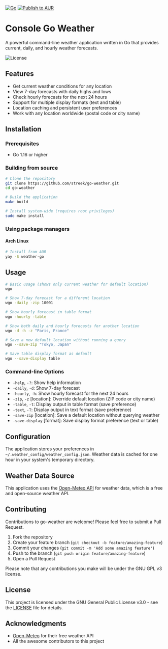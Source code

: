 [![Go](https://github.com/Streek/go-weather/actions/workflows/go.yml/badge.svg)](https://github.com/Streek/go-weather/actions/workflows/go.yml)
[![Publish to AUR](https://github.com/Streek/go-weather/actions/workflows/aur-publish.yml/badge.svg)](https://github.com/Streek/go-weather/actions/workflows/aur-publish.yml)

# Console Go Weather

A powerful command-line weather application written in Go that provides current, daily, and hourly weather forecasts.

![License](https://img.shields.io/badge/license-GPL--3.0-blue.svg)

## Features

- Get current weather conditions for any location
- View 7-day forecasts with daily highs and lows
- Check hourly forecasts for the next 24 hours
- Support for multiple display formats (text and table)
- Location caching and persistent user preferences
- Work with any location worldwide (postal code or city name)

## Installation

### Prerequisites

- Go 1.16 or higher

### Building from source

```bash
# Clone the repository
git clone https://github.com/streek/go-weather.git
cd go-weather

# Build the application
make build

# Install system-wide (requires root privileges)
sudo make install
```

### Using package managers

#### Arch Linux

```bash
# Install from AUR
yay -S weather-go
```

## Usage

```bash
# Basic usage (shows only current weather for default location)
wgo

# Show 7-day forecast for a different location
wgo -daily -zip 10001

# Show hourly forecast in table format
wgo -hourly -table

# Show both daily and hourly forecasts for another location
wgo -d -h -z "Paris, France"

# Save a new default location without running a query
wgo --save-zip "Tokyo, Japan"

# Save table display format as default
wgo --save-display table
```

### Command-line Options

- `-help`, `-?`: Show help information
- `-daily`, `-d`: Show 7-day forecast
- `-hourly`, `-h`: Show hourly forecast for the next 24 hours
- `-zip`, `-z` [location]: Override default location (ZIP code or city name)
- `-table`, `-t`: Display output in table format (save preference)
- `-text`, `-T`: Display output in text format (save preference)
- `-save-zip` [location]: Save a default location without querying weather
- `-save-display` [format]: Save display format preference (text or table)

## Configuration

The application stores your preferences in `~/.weather_config/weather_config.json`.
Weather data is cached for one hour in your system's temporary directory.

## Weather Data Source

This application uses the [Open-Meteo API](https://open-meteo.com/) for weather data, which is a free and open-source weather API.

## Contributing

Contributions to go-weather are welcome! Please feel free to submit a Pull Request.

1. Fork the repository
2. Create your feature branch (`git checkout -b feature/amazing-feature`)
3. Commit your changes (`git commit -m 'Add some amazing feature'`)
4. Push to the branch (`git push origin feature/amazing-feature`)
5. Open a Pull Request

Please note that any contributions you make will be under the GNU GPL v3 license.

## License

This project is licensed under the GNU General Public License v3.0 - see the [LICENSE](LICENSE) file for details.

## Acknowledgments

- [Open-Meteo](https://open-meteo.com/) for their free weather API
- All the awesome contributors to this project
